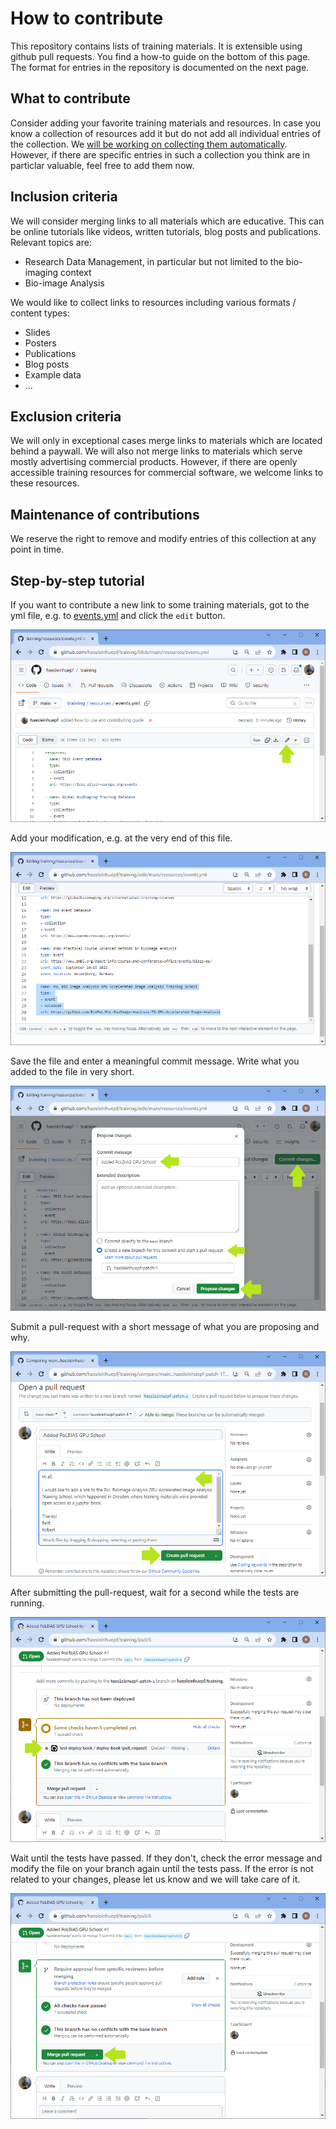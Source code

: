 # How to contribute

This repository contains lists of training materials. It is extensible using github pull requests. You find a how-to guide on the bottom of this page. The format for entries in the repository is documented on the next page.

## What to contribute

Consider adding your favorite training materials and resources. In case you know a collection of resources add it but do not add all individual entries of the collection. We [will be working on collecting them automatically](https://github.com/NFDI4BIOIMAGE/training/issues/2). However, if there are specific entries in such a collection you think are in particlar valuable, feel free to add them now.

## Inclusion criteria

We will consider merging links to all materials which are educative. This can be online tutorials like videos, written tutorials, blog posts and publications. Relevant topics are:
* Research Data Management, in particular but not limited to the bio-imaging context
* Bio-image Analysis

We would like to collect links to resources including various formats / content types:
* Slides
* Posters
* Publications
* Blog posts
* Example data
* ...

## Exclusion criteria

We will only in exceptional cases merge links to materials which are located behind a paywall. We will also not merge links to materials which serve mostly advertising commercial products. However, if there are openly accessible training resources for commercial software, we welcome links to these resources.

## Maintenance of contributions

We reserve the right to remove and modify entries of this collection at any point in time.

## Step-by-step tutorial

If you want to contribute a new link to some training materials, got to the yml file, e.g. to [events.yml](https://github.com/NFDI4BIOIMAGE/training/blob/main/resources/events.yml) and click the `edit` button.

![Screenshot showing the events.yml file with an arrow pointing at the edit button](how_to_contribute1.png)

Add your modification, e.g. at the very end of this file.

![Screenshot where one entry is added to the yml file](how_to_contribute2.png)

Save the file and enter a meaningful commit message. Write what you added to the file in very short.

![Screenshot of the user entering a committ message](how_to_contribute3.png)

Submit a pull-request with a short message of what you are proposing and why.

![Screenshot how to submit a PR](how_to_contribute4.png)

After submitting the pull-request, wait for a second while the tests are running.

![Screenshot of running tests.](how_to_contribute5.png)

Wait until the tests have passed. If they don't, check the error message and modify the file on your branch again until the tests pass. If the error is not related to your changes, please let us know and we will take care of it.

![Screenshot of the succeeded tests](how_to_contribute6.png)
